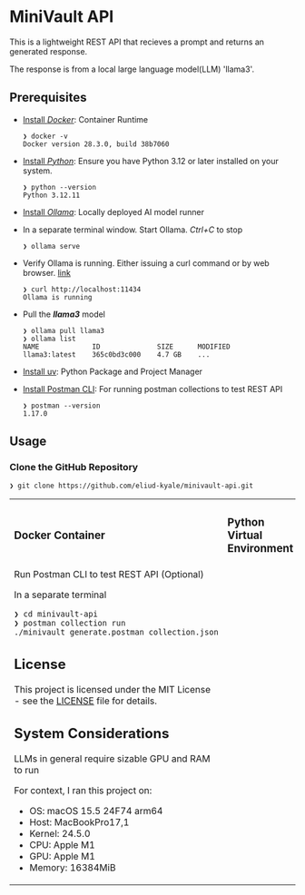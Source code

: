 # MiniVault API
This is a lightweight REST API that recieves a prompt and returns an generated response. 

The response is from a local large language model(LLM) 'llama3'.

## Prerequisites

+ [Install *Docker*](https://docs.docker.com/get-started/get-docker/): Container Runtime 
  ```
  ❯ docker -v
  Docker version 28.3.0, build 38b7060
  ```

+ [Install *Python*](https://www.python.org/downloads/): Ensure you have Python 3.12 or later installed on your system.
  ```
  ❯ python --version
  Python 3.12.11
  ```

+ [Install *Ollama*](https://github.com/ollama/ollama/blob/main/docs/README.md): Locally deployed AI model runner

+ In a separate terminal window. Start Ollama. *Ctrl+C* to stop 
  ```
  ❯ ollama serve 
  ```

+ Verify Ollama is running. Either issuing a curl command or by web browser. [link](http://localhost:11434) 
  ```
  ❯ curl http://localhost:11434
  Ollama is running
  ```
+ Pull the ***llama3*** model 
  ```
  ❯ ollama pull llama3
  ❯ ollama list
  NAME             ID              SIZE      MODIFIED
  llama3:latest    365c0bd3c000    4.7 GB    ...
  ```

+ [Install uv](https://github.com/astral-sh/uv): Python Package and Project Manager 

+ [Install Postman CLI](https://learning.postman.com/docs/postman-cli/postman-cli-installation/): For running postman collections to test REST API
  ```
  ❯ postman --version
  1.17.0
  ```
## Usage

### Clone the GitHub Repository

  ```
  ❯ git clone https://github.com/eliud-kyale/minivault-api.git
  ```

<table>
<tr>
<td> <h3>Docker Container</h3> </td> <td>  <h3>Python Virtual Environment</h3> </td>
</tr>
<tr>
<td style="vertical-align: top;>
Running app in docker container ***Simplest Way***

+ A run.sh utility is provided for quickly 
building the image and starting the container.
  ```
  ❯ ./run.sh
  ```

</td>
<td>
Running app manually in python virtual environment

+ Setup Virtual Environment
  ```
  ❯ cd minivault-api
  ❯ uv .venv --python 3.12
  ❯ source .venv/bin/activate
  ```

+ Install python package dependancies in virtual environment
  ```
  ❯ uv sync
  ```

+ Start the application
  ```
  ❯ uv run fastapi dev app.py
  ```

</td>
</tr>
</table>

### Run Postman CLI to test REST API (Optional)

In a separate terminal
```
❯ cd minivault-api
❯ postman collection run ./minivault_generate.postman_collection.json
```
## License

This project is licensed under the MIT License - see the [LICENSE]() file for details.

## System Considerations 

LLMs in general require sizable GPU and RAM to run 

For context, I ran this project on:

+ OS: macOS 15.5 24F74 arm64
+ Host: MacBookPro17,1
+ Kernel: 24.5.0
+ CPU: Apple M1
+ GPU: Apple M1
+ Memory: 16384MiB
